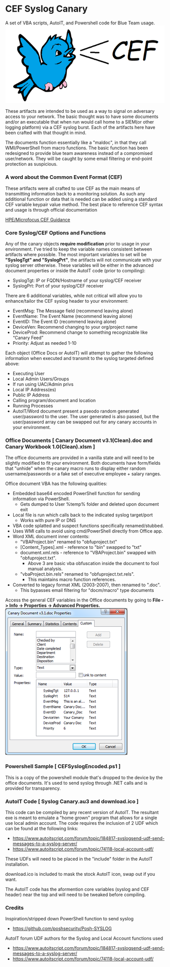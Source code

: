 # CEF Syslog Canary
A set of VBA scripts, AutoIT, and Powershell code for Blue Team usage. ![Canary](https://github.com/nterl0k/CEF-Syslog-Canary/blob/master/Images/blue_canary_cef.png)

These artifacts are intended to be used as a way to signal on adversary access to your network. The basic thought was to have some documents and/or an executable that when run would call home to a SIEM(or other logging platform) via a CEF syslog burst. Each of the artifacts here have been crafted with that thought in mind.

The documents function essentially like a "maldoc", in that they call WMI/PowerShell from macro functions. The basic function has been redesigned to provide blue team awareness instead of a compromised user/network. They will be caught by some email filtering or end-point protection as suspicious.

### A word about the Common Event Format (CEF)

These artifacts were all crafted to use CEF as the main means of transmitting information back to a monitoring solution. As such any additional function or data that is needed can be added using a standard CEF variable keypair value method. The best place to reference CEF syntax and usage is through official documentation

[HPE/Microfocus CEF Guidance](https://community.softwaregrp.com/t5/ArcSight-Connectors/ArcSight-Common-Event-Format-CEF-Implementation-Standard/ta-p/1645557)

### Core Syslog/CEF Options and Functions

Any of the canary objects **require modification** prior to usage in your environment. I've tried to keep the variable names consistent between artifacts where possible. The most important variables to set will be **"SyslogTgt" and "SyslogPrt"**, the artifacts will not communicate with your syslog server otherwise. These variables will be either in the advanced document properties or inside the AutoIT code (prior to compiling):
-	SyslogTgt: IP or FQDN/Hostname of your syslog/CEF receiver 
-	SyslogPrt: Port of your syslog/CEF receiver

There are 6 additional variables, while not critical will allow you to enhance/tailor the CEF syslog header to your environment: 
-	EventMsg: The Message field (recommend leaving alone)
-	EventName: The Event Name (recommend leaving alone)
-	EventID: The Event ID  (recommend leaving alone)
-	DeviceVen: Recommend changing to your org/project name
-	DeviceProd: Recommend change to something recognizable like “Canary Feed”
-	Priority: Adjust as needed 1-10

Each object (Office Docs or AutoIT) will attempt to gather the following information when executed and transmit to the syslog targeted defined above:
- Executing User
- Local Admin Users/Groups
- If run using UAC/Admin privs
- Local IP Address(es)
- Public IP Address
- Calling program/document and location
- Running Processes
- AutoIT/Word document present a pseodo random generated user/password to the user. The user generated is also passed, but the user/password array can be swapped out for any canary accounts in your environment.

### Office Documents [ Canary Document v3.1(Clean).doc and Canary Workbook 1.0(Clean).xlsm ]

  The office documents are provided in a vanilla state and will need to be slightly modified to fit your environment. Both documents have form/fields that "unhide" when the canary macro runs to display either random username/passwords or a fake set of executive employee + salary ranges. 
  
Office document VBA has the following qualities:
- Embedded base64 encoded PowerShell function for sending information via PowerShell.
  - Gets dumped to User %temp% folder and deleted upon document exit
- Local file is run which calls back to the indicated syslog target/port 
  - Works with pure IP or DNS
- VBA code splatted and suspect functions specifically renamed/stubbed.
- Uses WMI calls to avoid using cmd/PowerShell directly from Office app.
- Word XML document inner contents: 
  - "VBAProject.bin" renamed to "obfuproject.txt"
  - [Content_Types].xml - reference to "bin" swapped to "txt"
  - document.xml.rels - reference to "VBAProject.bin" swapped with "obfuproject.txt".  
    - Above 3 are basic vba obfuscation inside the document to fool manual analysis.
  - "vbaProject.bin.rels" renamed to "obfuproject.txt.rels".
    - This maintains macro function references.      
- Converted to legacy format XML (2003-2007), then renamed to ".doc".
  - This bypasses email filtering for "docm/macro" type documents
  
Access the general CEF variables in the Office documents by going to **File -> Info -> Properties -> Advanced Properties.**
![Props](https://github.com/nterl0k/CEF-Syslog-Canary/blob/master/Images/wordprops.png)


### Powershell Sample [ CEFSyslogEncoded.ps1 ]

This is a copy of the powershell module that's dropped to the device by the office documents. It's used to send syslog through .NET calls and is provided for transparency.

### AutoIT Code [ Syslog Canary.au3 and download.ico ]

This code can be compiled by any recent version of AutoIT. The resultant exe is meant to emulate a "home grown" program that allows for a single use local admin account. The code requires the inclusion of 2 UDF which can be found at the following links:

- https://www.autoitscript.com/forum/topic/184817-syslogsend-udf-send-messages-to-a-syslog-server/
- https://www.autoitscript.com/forum/topic/74118-local-account-udf/

These UDFs will need to be placed in the "include" folder in the AutoIT installation.

download.ico is included to mask the stock AutoIT icon, swap out if you want.

The AutoIT code has the aformention core variables (syslog and CEF header) near the top and will need to be tweaked before compiling.

### Credits
Inspiration/stripped down PowerShell function to send syslog
- https://github.com/poshsecurity/Posh-SYSLOG


AutoIT forum UDF authors for the Syslog and Local Account functions used
- https://www.autoitscript.com/forum/topic/184817-syslogsend-udf-send-messages-to-a-syslog-server/
- https://www.autoitscript.com/forum/topic/74118-local-account-udf/

